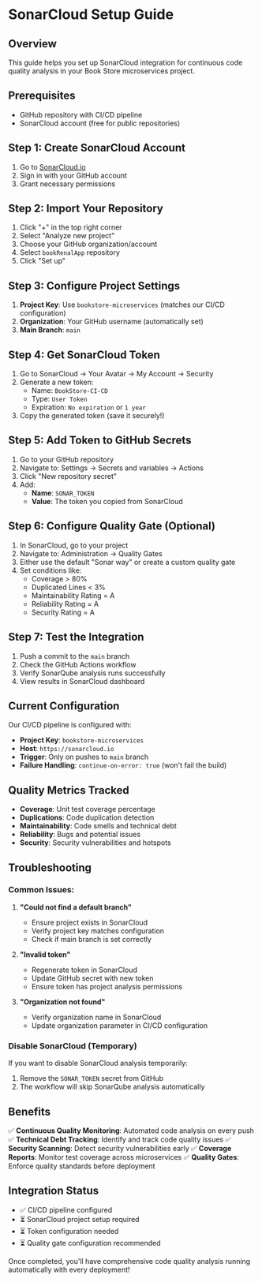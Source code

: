 # SonarCloud Setup Guide

## Overview
This guide helps you set up SonarCloud integration for continuous code quality analysis in your Book Store microservices project.

## Prerequisites
- GitHub repository with CI/CD pipeline
- SonarCloud account (free for public repositories)

## Step 1: Create SonarCloud Account
1. Go to [SonarCloud.io](https://sonarcloud.io)
2. Sign in with your GitHub account
3. Grant necessary permissions

## Step 2: Import Your Repository
1. Click "+" in the top right corner
2. Select "Analyze new project"
3. Choose your GitHub organization/account
4. Select `bookRenalApp` repository
5. Click "Set up"

## Step 3: Configure Project Settings
1. **Project Key**: Use `bookstore-microservices` (matches our CI/CD configuration)
2. **Organization**: Your GitHub username (automatically set)
3. **Main Branch**: `main`

## Step 4: Get SonarCloud Token
1. Go to SonarCloud → Your Avatar → My Account → Security
2. Generate a new token:
   - Name: `BookStore-CI-CD`
   - Type: `User Token`
   - Expiration: `No expiration` or `1 year`
3. Copy the generated token (save it securely!)

## Step 5: Add Token to GitHub Secrets
1. Go to your GitHub repository
2. Navigate to: Settings → Secrets and variables → Actions
3. Click "New repository secret"
4. Add:
   - **Name**: `SONAR_TOKEN`
   - **Value**: The token you copied from SonarCloud

## Step 6: Configure Quality Gate (Optional)
1. In SonarCloud, go to your project
2. Navigate to: Administration → Quality Gates
3. Either use the default "Sonar way" or create a custom quality gate
4. Set conditions like:
   - Coverage > 80%
   - Duplicated Lines < 3%
   - Maintainability Rating = A
   - Reliability Rating = A
   - Security Rating = A

## Step 7: Test the Integration
1. Push a commit to the `main` branch
2. Check the GitHub Actions workflow
3. Verify SonarQube analysis runs successfully
4. View results in SonarCloud dashboard

## Current Configuration
Our CI/CD pipeline is configured with:
- **Project Key**: `bookstore-microservices`
- **Host**: `https://sonarcloud.io`
- **Trigger**: Only on pushes to `main` branch
- **Failure Handling**: `continue-on-error: true` (won't fail the build)

## Quality Metrics Tracked
- **Coverage**: Unit test coverage percentage
- **Duplications**: Code duplication detection
- **Maintainability**: Code smells and technical debt
- **Reliability**: Bugs and potential issues
- **Security**: Security vulnerabilities and hotspots

## Troubleshooting

### Common Issues:
1. **"Could not find a default branch"**
   - Ensure project exists in SonarCloud
   - Verify project key matches configuration
   - Check if main branch is set correctly

2. **"Invalid token"**
   - Regenerate token in SonarCloud
   - Update GitHub secret with new token
   - Ensure token has project analysis permissions

3. **"Organization not found"**
   - Verify organization name in SonarCloud
   - Update organization parameter in CI/CD configuration

### Disable SonarCloud (Temporary)
If you want to disable SonarCloud analysis temporarily:
1. Remove the `SONAR_TOKEN` secret from GitHub
2. The workflow will skip SonarQube analysis automatically

## Benefits
✅ **Continuous Quality Monitoring**: Automated code analysis on every push
✅ **Technical Debt Tracking**: Identify and track code quality issues
✅ **Security Scanning**: Detect security vulnerabilities early
✅ **Coverage Reports**: Monitor test coverage across microservices
✅ **Quality Gates**: Enforce quality standards before deployment

## Integration Status
- ✅ CI/CD pipeline configured
- ⏳ SonarCloud project setup required
- ⏳ Token configuration needed
- ⏳ Quality gate configuration recommended

Once completed, you'll have comprehensive code quality analysis running automatically with every deployment!
